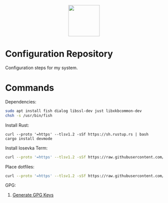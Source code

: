 <p align="center">
    <img src="https://upload.wikimedia.org/wikipedia/commons/thumb/2/2b/Tux-simple.svg/154px-Tux-simple.svg.png" height="100px">
</p>

# Configuration Repository

Configuration steps for my system.

# Commands
Dependencies:
```bash
sudo apt install fish dialog libssl-dev just libxkbcommon-dev
chsh -s /usr/bin/fish
```

Install Rust:
```
curl --proto '=https' --tlsv1.2 -sSf https://sh.rustup.rs | bash
cargo install devmode
```

Install Iosevka Term:
```bash
curl --proto '=https' --tlsv1.2 -sSf https://raw.githubusercontent.com/edfloreshz/config/main/linux/iosevka.sh | bash
```

Place dotfiles:
```bash
curl --proto '=https' --tlsv1.2 -sSf https://raw.githubusercontent.com/edfloreshz/config/main/dotfiles/place.sh | bash
```

GPG:
1. [Generate GPG Keys](https://docs.github.com/en/authentication/managing-commit-signature-verification/about-commit-signature-verification)
